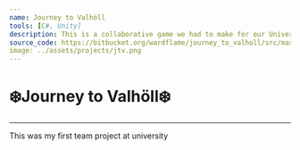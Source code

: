 ```yaml
---
name: Journey to Valhöll
tools: [C#, Unity]
description: This is a collaborative game we had to make for our University course, it is a simple one level platformer, completed in 6 weeks.
source_code: https://bitbucket.org/wardflame/journey_to_valholl/src/master/
image: ../assets/projects/jtv.png
---
```


# ❄️Journey to Valhöll❄️

---

This was my first team project at university
